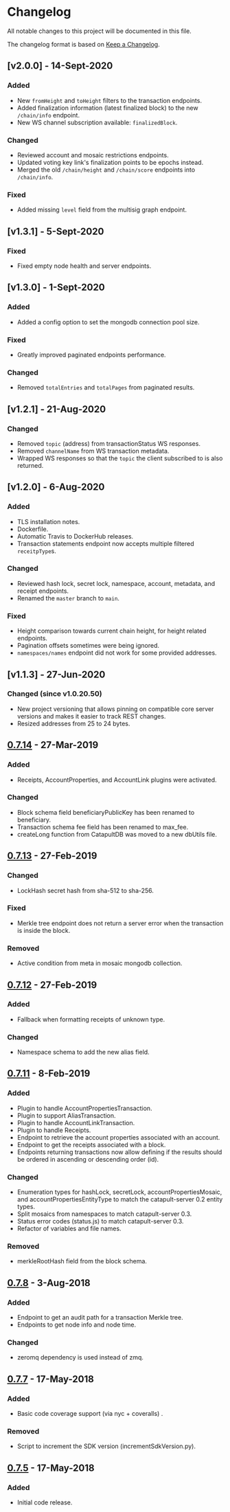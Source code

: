 # Changelog
All notable changes to this project will be documented in this file.

The changelog format is based on [Keep a Changelog](https://keepachangelog.com/en/1.0.0/).

## [v2.0.0] - 14-Sept-2020
### Added
- New `fromHeight` and `toHeight` filters to the transaction endpoints.
- Added finalization information (latest finalized block) to the new `/chain/info` endpoint.
- New WS channel subscription available: `finalizedBlock`.

### Changed
- Reviewed account and mosaic restrictions endpoints.
- Updated voting key link's finalization points to be epochs instead.
- Merged the old `/chain/height` and `/chain/score` endpoints into `/chain/info`.

### Fixed
- Added missing `level` field from the multisig graph endpoint.

## [v1.3.1] - 5-Sept-2020
### Fixed
- Fixed empty node health and server endpoints.

## [v1.3.0] - 1-Sept-2020
### Added
- Added a config option to set the mongodb connection pool size.

### Fixed
- Greatly improved paginated endpoints performance.

### Changed
- Removed `totalEntries` and `totalPages` from paginated results.

## [v1.2.1] - 21-Aug-2020
### Changed
- Removed `topic` (address) from transactionStatus WS responses.
- Removed `channelName` from WS transaction metadata.
- Wrapped WS responses so that the `topic` the client subscribed to is also returned.

## [v1.2.0] - 6-Aug-2020
### Added
- TLS installation notes.
- Dockerfile.
- Automatic Travis to DockerHub releases.
- Transaction statements endpoint now accepts multiple filtered `receitpType`s.

### Changed
- Reviewed hash lock, secret lock, namespace, account, metadata, and receipt endpoints.
- Renamed the `master` branch to `main`.

### Fixed
- Height comparison towards current chain height, for height related endpoints.
- Pagination offsets sometimes were being ignored.
- `namespaces/names` endpoint did not work for some provided addresses.

## [v1.1.3] - 27-Jun-2020
### Changed (since v1.0.20.50)
- New project versioning that allows pinning on compatible core server versions and makes it easier to track REST changes.
- Resized addresses from 25 to 24 bytes.

## [0.7.14] - 27-Mar-2019
### Added
-  Receipts, AccountProperties, and AccountLink plugins were activated.

### Changed 
-  Block schema field beneficiaryPublicKey has been renamed to beneficiary.
-  Transaction schema fee field has been renamed to max_fee.
-  createLong function from CatapultDB was moved to a new dbUtils file.

## [0.7.13] - 27-Feb-2019
### Changed
- LockHash secret hash from sha-512 to sha-256.

### Fixed
- Merkle tree endpoint does not return a server error when the transaction is inside the block.

### Removed
- Active condition from meta in mosaic mongodb collection.

## [0.7.12] - 27-Feb-2019

### Added
- Fallback when formatting receipts of unknown type.

### Changed
-  Namespace schema to add the new alias field.

## [0.7.11] - 8-Feb-2019
### Added
- Plugin to handle AccountPropertiesTransaction.
- Plugin to support AliasTransaction.
- Plugin to handle AccountLinkTransaction.
- Plugin to handle Receipts.
- Endpoint to retrieve the account properties associated with an account.
- Endpoint to get the receipts associated with a block.
- Endpoints returning transactions now allow defining if the results should be ordered in ascending or descending order (id).

### Changed
- Enumeration types for hashLock, secretLock, accountPropertiesMosaic, and accountPropertiesEntityType to match the catapult-server 0.2 entity types.
- Split mosaics from namespaces to match catapult-server 0.3.
- Status error codes  (status.js) to match catapult-server 0.3.
- Refactor of variables and file names.

### Removed
-  merkleRootHash field from the block schema.

## [0.7.8] - 3-Aug-2018
### Added
- Endpoint to get an audit path for a transaction Merkle tree.
- Endpoints to get node info and node time.

### Changed
- zeromq dependency is used instead of zmq.

## [0.7.7] - 17-May-2018
### Added
- Basic code coverage support (via nyc + coveralls) .

### Removed
- Script to increment the SDK version (incrementSdkVersion.py).

## [0.7.5] - 17-May-2018
### Added
- Initial code release.

[0.7.14]: https://github.com/nemtech/catapult-rest/compare/v0.7.13...v0.7.14
[0.7.13]: https://github.com/nemtech/catapult-rest/compare/v0.7.12...v0.7.13
[0.7.12]: https://github.com/nemtech/catapult-rest/compare/v0.7.11...v0.7.12
[0.7.11]: https://github.com/nemtech/catapult-rest/compare/v0.7.8...v0.7.11
[0.7.8]: https://github.com/nemtech/catapult-rest/compare/v0.7.7...v0.7.8
[0.7.7]: https://github.com/nemtech/catapult-rest/compare/v0.7.5...v0.7.7
[0.7.5]: https://github.com/nemtech/catapult-rest/releases/tag/v0.7.5
